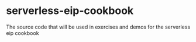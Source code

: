 # serverless-eip-cookbook
The source code that will be used in exercises and demos for the serverless eip cookbook
